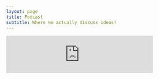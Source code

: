 ```yaml
---
layout: page
title: Podcast
subtitle: Where we actually discuss ideas! 
---
```


<iframe src="https://anchor.fm/notcoolai/embed" height="102px" width="400px" frameborder="0" scrolling="no"></iframe>
